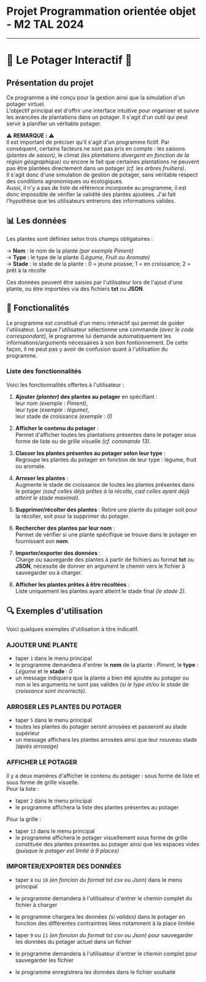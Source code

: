 # Projet Programmation orientée objet - M2 TAL 2024
---------------------------------------------------
# 🌱 Le Potager Interactif 🌱

## Présentation du projet 
Ce programme a été conçu pour la gestion ainsi que la simulation d'un potager virtuel.  
L'objectif principal est d'offrir une interface intuitive pour organiser et suivre les avancées de plantations dans un potager. Il s'agit d'un outil qui peut servir à planifier un véritable potager.

⚠️ **REMARQUE :** ⚠️  
Il est important de préciser qu'il s'agit d'un programme fictif. Par conséquent, certains facteurs ne sont pas pris en compte : les saisons _(plantes de saison)_, le climat _(les plantations divergent en fonction de la région géographique)_ ou encore le fait que certaines plantations ne peuvent pas être plantées directement dans un potager _(cf. les arbres fruitiers)_.  
Il s'agit donc d'une simulation de gestion de potager, sans véritable respect des conditions agronomiques ou écologiques.  
Aussi, il n'y a pas de liste de référence incorporée au programme, il est donc impossible de vérifier la validité des plantes ajoutées. J'ai fait l'hypothèse que les utilisateurs entrerons des informations valides. 

## 📊 Les données
Les plantes sont définies selon trois champs obligatoires : 

→ **Nom** : le nom de la plante _(par exemple Piment)_  
→ **Type** : le type de la plante _(Légume, Fruit ou Aromate)_  
→ **Stade** : le stade de la plante :  0 = jeune pousse; 1 = en croissance; 2 = prêt à la récolte

Ces données peuvent être saisies par l'utilisateur lors de l'ajout d'une plante, ou être importées via des fichiers **txt** ou **JSON**.  

## 🔧 Fonctionalités 

Le programme est constitué d'un menu interactif qui permet de guider l'utilisateur. Lorsque l'utilisateur sélectionne une commande _(avec le code correspondant)_, le programme lui demande automatiquement les informations/arguments nécessaires à son bon fontionnement. De cette façon, il ne peut pas y avoir de confusion quant à l'utilisation du programme. 

### Liste des fonctionnalités 

Voici les fonctionnalités offertes à l'utilisateur :  

1. **Ajouter _(planter)_ des plantes au potager** en spécifiant :  
leur nom _(exemple : Piment)_,  
leur type _(exemple : légume)_,  
leur stade de croissance _(exemple : 0)_

2. **Afficher le contenu du potager** :  
Permet d'afficher toutes les plantations présentes dans le potager sous forme de liste ou de grille visuelle _(cf. commande 13)_.  

3. **Classer les plantes présentes au potager selon leur type** :  
Regroupe les plantes du potager en fonction de leur type : légume, fruit ou aromate.  

4. **Arroser les plantes** :  
Augmente le stade de croissance de toutes les plantes présentes dans le potager _(sauf celles déjà prêtes à la récolte, cad celles ayant déjà atteint le stade maximal)_.  

5. **Supprimer/récolter des plantes** :
Retire une plante du potager soit pour la récolter, soit pour la supprimer du potager.  

6. **Rechercher des plantes par leur nom** :  
Permet de vérifier si une plante spécifique se trouve dans le potager en fournissant son **nom**.  

7. **Importer/exporter des données** :  
Charge ou sauvegarde des plantes à partir de fichiers au format **txt** ou **JSON**, nécessite de donner en argument le chemin vers le fichier à sauvegarder ou à charger. 

8. **Afficher les plantes prêtes à être récoltées** :  
Liste uniquement les plantes ayant atteint le stade final _(le stade 2)_.  

## 🔍 Exemples d'utilisation  
Voici quelques exemples d'utilisation à titre indicatif.  

### AJOUTER UNE PLANTE  
- taper `1` dans le menu principal
- le programme demandera d'entrer le **nom** de la plante : _Piment_, le **type** : _Légume_ et le **stade** : _0_  
- un message indiquera que la plante a bien été ajoutée au potager ou non si les arguments ne sont pas valides _(si le type et/ou le stade de croissance sont incorrects)_.  

### ARROSER LES PLANTES DU POTAGER
- taper `5` dans le menu principal  
- toutes les plantes du potager seront arrosées et passeront au stade supérieur  
- un message affichera les plantes arrosées ainsi que leur nouveau stade _(après arrosage)_

### AFFICHER LE POTAGER  
Il y a deux manières d'afficher le contenu du potager : sous forme de liste et sous forme de grille visuelle.  
Pour la liste :  
- taper `2` dans le menu principal  
- le programme affichera la liste des plantes présentes au potager  

Pour la grille : 
- taper `13` dans le menu principal  
- le programme affichera le potager visuellement sous forme de grille constituée des plantes présentes au potager ainsi que les espaces vides _(puisque le potager est limité à 9 places)_  

### IMPORTER/EXPORTER DES DONNÉES  
- taper `8` ou `10` _(en foncion du format txt csv ou Json)_ dans le menu principal  
- le programme demandera à l'utilisateur d'entrer le chemin complet du fichier à charger  
- le programme chargera les données _(si valides)_ dans le potager en fonction des différentes contraintres liées notamment à la place limitée  

- taper `9` ou `11`  _(en foncion du format txt csv ou Json)_ pour sauvegarder les données du potager actuel dans un fichier  
- le programme demandera à l'utilisateur d'entrer le chemin complet pour sauvegarder les fichier  
- le programme enregistrera les données dans le fichier souhaité  
